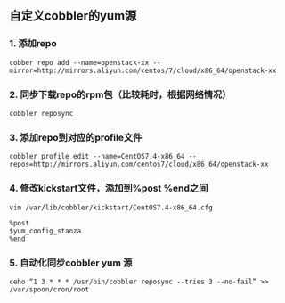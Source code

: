## 自定义cobbler的yum源

### 1. 添加repo

	cobber repo add --name=openstack-xx --mirror=http://mirrors.aliyun.com/centos/7/cloud/x86_64/openstack-xx

### 2. 同步下载repo的rpm包（比较耗时，根据网络情况）
	
	cobbler reposync

### 3. 添加repo到对应的profile文件
	
	cobbler profile edit --name=CentOS7.4-x86_64 --repos=http://mirrors.aliyun.com/centos7/cloud/x86_64/openstack-xx

### 4. 修改kickstart文件，添加到%post  %end之间

	vim /var/lib/cobbler/kickstart/CentOS7.4-x86_64.cfg
	
	%post
	$yum_config_stanza
	%end

### 5. 自动化同步cobbler yum 源

	ceho “1 3 * * * /usr/bin/cobbler reposync --tries 3 --no-fail” >> /var/spoon/cron/root